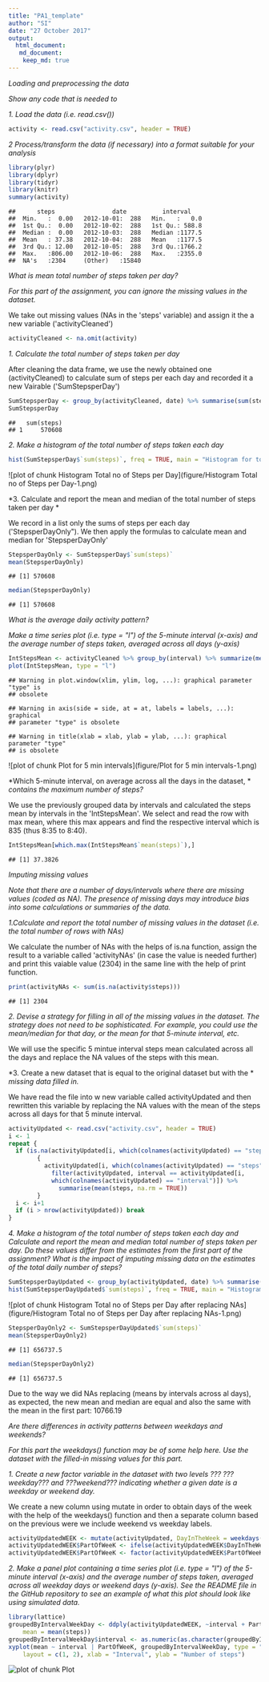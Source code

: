 ```yaml
---
title: "PA1_template"
author: "SI"
date: "27 October 2017"
output: 
  html_document:
   md_document:
    keep_md: true
---
```



*Loading and preprocessing the data*

*Show any code that is needed to*

*1. Load the data (i.e. read.csv())*


```r
activity <- read.csv("activity.csv", header = TRUE)
```

*2 Process/transform the data (if necessary) into a format suitable for your analysis*


```r
library(plyr)
library(dplyr)
library(tidyr)
library(knitr)
summary(activity)
```

```
##      steps                date          interval     
##  Min.   :  0.00   2012-10-01:  288   Min.   :   0.0  
##  1st Qu.:  0.00   2012-10-02:  288   1st Qu.: 588.8  
##  Median :  0.00   2012-10-03:  288   Median :1177.5  
##  Mean   : 37.38   2012-10-04:  288   Mean   :1177.5  
##  3rd Qu.: 12.00   2012-10-05:  288   3rd Qu.:1766.2  
##  Max.   :806.00   2012-10-06:  288   Max.   :2355.0  
##  NA's   :2304     (Other)   :15840
```

*What is mean total number of steps taken per day?*

*For this part of the assignment, you can ignore the missing values in the*
*dataset.*

We take out missing values (NAs in the 'steps' variable) and assign it the a
new variable ('activityCleaned')


```r
activityCleaned <- na.omit(activity)
```

*1. Calculate the total number of steps taken per day*

After cleaning the data frame, we use the newly obtained one (activityCleaned) 
to calculate sum of steps per each day and recorded it a new Vairable
('SumStepsperDay') 


```r
SumStepsperDay <- group_by(activityCleaned, date) %>% summarise(sum(steps))
SumStepsperDay
```

```
##   sum(steps)
## 1     570608
```

*2. Make a histogram of the total number of steps taken each day*


```r
hist(SumStepsperDay$`sum(steps)`, freq = TRUE, main = "Histogram for total steps per each day", xlab = "Total no of steps in a day", ylab = "Frequency (no of days with a total no of steps taken)", plot = TRUE)
```

![plot of chunk Histogram Total no of Steps per Day](figure/Histogram Total no of Steps per Day-1.png)

*3. Calculate and report the mean and median of the total number of steps taken per day *

We record in a list only the sums of steps per each day ('StepsperDayOnly").
We then apply the formulas to calculate mean and median for 'StepsperDayOnly'


```r
StepsperDayOnly <- SumStepsperDay$`sum(steps)`
mean(StepsperDayOnly)
```

```
## [1] 570608
```

```r
median(StepsperDayOnly)
```

```
## [1] 570608
```

*What is the average daily activity pattern?*

*Make a time series plot (i.e. type = "l") of the 5-minute interval (x-axis)*
*and the average number of steps taken, averaged across all days (y-axis)*


```r
IntStepsMean <- activityCleaned %>% group_by(interval) %>% summarize(mean(steps))
plot(IntStepsMean, type = "l")
```

```
## Warning in plot.window(xlim, ylim, log, ...): graphical parameter "type" is
## obsolete
```

```
## Warning in axis(side = side, at = at, labels = labels, ...): graphical
## parameter "type" is obsolete
```

```
## Warning in title(xlab = xlab, ylab = ylab, ...): graphical parameter "type"
## is obsolete
```

![plot of chunk Plot for 5 min intervals](figure/Plot for 5 min intervals-1.png)


*Which 5-minute interval, on average across all the days in the dataset, *
*contains the maximum number of steps?*

We use the previously grouped  data by intervals and calculated the steps mean
by intervals in the 'IntStepsMean'.
We select and read the row with max mean, where this max appears and find 
the respective interval which is 835 (thus 8:35 to 8:40).


```r
IntStepsMean[which.max(IntStepsMean$`mean(steps)`),]
```

```
## [1] 37.3826
```


*Imputing missing values*

*Note that there are a number of days/intervals where there are missing values*
*(coded as NA). The presence of missing days may introduce bias into some*
*calculations or summaries of the data.*

*1.Calculate and report the total number of missing values in the dataset (i.e.*
*the total number of rows with NAs)*


We calculate the number of NAs with the helps of is.na function, assign the
result to a variable called 'activityNAs' (in case the value is needed further)
and print this vaiable value (2304) in the same line with the help of print
function.


```r
print(activityNAs <- sum(is.na(activity$steps)))
```

```
## [1] 2304
```


*2. Devise a strategy for filling in all of the missing values in the dataset.*
*The strategy does not need to be sophisticated. For example, you could use*
*the mean/median for that day, or the mean for that 5-minute interval, etc.*

We will use the specific 5 mintue interval steps mean calculated across all
the days and replace the NA values of the steps with this mean.

*3. Create a new dataset that is equal to the original dataset but with the *
*missing data filled in.*

We have read the file into w new variable called activityUpdated and then
rewritten this variable by replacing the NA values with the mean of the steps
across all days for that 5 minute interval.


```r
activityUpdated <- read.csv("activity.csv", header = TRUE)
i <- 1
repeat {
  if (is.na(activityUpdated[i, which(colnames(activityUpdated) == "steps")])) 
        {
          activityUpdated[i, which(colnames(activityUpdated) == "steps")] <- 
            filter(activityUpdated, interval == activityUpdated[i,
            which(colnames(activityUpdated) == "interval")]) %>%
              summarise(mean(steps, na.rm = TRUE))
        }
  i <- i+1
  if (i > nrow(activityUpdated)) break
}
```


*4. Make a histogram of the total number of steps taken each day and Calculate*
*and report the mean and median total number of steps taken per day. Do these*
*values differ from the estimates from the first part of the assignment? What*
*is the impact of imputing missing data on the estimates of the total daily*
*number of steps?*


```r
SumStepsperDayUpdated <- group_by(activityUpdated, date) %>% summarise(sum(steps))
hist(SumStepsperDayUpdated$`sum(steps)`, freq = TRUE, main = "Histogram for total steps per each day", xlab = "Total no of steps in a day", ylab = "Frequency (no of days with a total no of steps taken)", plot = TRUE)
```

![plot of chunk Histogram Total no of Steps per Day after replacing NAs](figure/Histogram Total no of Steps per Day after replacing NAs-1.png)


```r
StepsperDayOnly2 <- SumStepsperDayUpdated$`sum(steps)`
mean(StepsperDayOnly2)
```

```
## [1] 656737.5
```

```r
median(StepsperDayOnly2)
```

```
## [1] 656737.5
```


Due to the way we did NAs replacing (means by intervals across al days), as
expected, the new mean and median are equal and also the same with the mean in
the first part: 10766.19

*Are there differences in activity patterns between weekdays and weekends?*

*For this part the weekdays() function may be of some help here. Use the*
*dataset with the filled-in missing values for this part.*


*1. Create a new factor variable in the dataset with two levels ??? ???weekday???*
*and ???weekend??? indicating whether a given date is a weekday or weekend day.*


We create a new column using mutate in order to obtain days of the week with
the help of the weekdays() function and then a separate column based on the
previous were we include weekend vs weekday labels. 



```r
activityUpdatedWEEK <- mutate(activityUpdated, DayInTheWeek = weekdays(as.Date(date)))
activityUpdatedWEEK$PartOfWeeK <- ifelse(activityUpdatedWEEK$DayInTheWeek == "Saturday" | activityUpdatedWEEK$DayInTheWeek == "Sunday", "Weekend", "Weekday")
activityUpdatedWEEK$PartOfWeeK <- factor(activityUpdatedWEEK$PartOfWeeK)
```


*2. Make a panel plot containing a time series plot (i.e. type = "l") of the*
*5-minute interval (x-axis) and the average number of steps taken, averaged*
*across all weekday days or weekend days (y-axis). See the README file in the*
*GitHub repository to see an example of what this plot should look like using*
*simulated data.*


```r
library(lattice)
groupedByIntervalWeekDay <- ddply(activityUpdatedWEEK, ~interval + PartOfWeeK, summarise, 
    mean = mean(steps))
groupedByIntervalWeekDay$interval <- as.numeric(as.character(groupedByIntervalWeekDay$interval))
xyplot(mean ~ interval | PartOfWeeK, groupedByIntervalWeekDay, type = "l", 
    layout = c(1, 2), xlab = "Interval", ylab = "Number of steps")
```

![plot of chunk Plot](figure/Plot-1.png)



